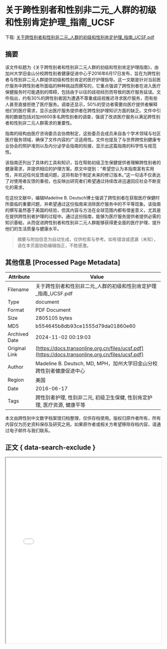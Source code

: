 # 关于跨性别者和性别非二元_人群的初级和性别肯定护理_指南_UCSF

<!-- tcd_download_link -->
下载: <a href="../关于跨性别者和性别非二元_人群的初级和性别肯定护理_指南_UCSF.pdf" download>关于跨性别者和性别非二元_人群的初级和性别肯定护理_指南_UCSF.pdf</a>
<!-- tcd_download_link_end -->

## 摘要

<!-- tcd_abstract -->
该文件标题为《关于跨性别者和性别非二元人群的初级和性别肯定护理指南》，由加州大学旧金山分校跨性别者健康促进中心于2016年6月17日发布，旨在为跨性别者与性别非二元人群提供初级和性别肯定的医疗护理指导。这一文献是针对当前医疗服务中跨性别者所面临的种种挑战而撰写的，它重点强调了跨性别者在进入医疗保健服务时可能遇到的障碍，包括由于以往的歧视经历而导致的医疗服务延误。文件指出，约有30%的跨性别者因为遭遇不尊重或歧视推迟寻求医疗服务，而有些人甚至直接拒绝了医疗服务。调查还显示，50%的受访者需要向医疗提供者解释他们的医疗需求，显示出医疗服务提供者在跨性别护理知识方面的缺乏。文件中引用的数据包括对加州600多名跨性别者的调查，强调了改进医疗服务以满足跨性别者和性别非二元人群需求的重要性。

指南的结构由医疗咨询委员会协商制定，这些委员会成员来自各个学术领域与社区医疗服务领域，确保了文件内容的广泛适用性。文件也提及了与世界跨性别健康专业协会的照护准则以及内分泌学会指南的衔接，显示出这篇指南的科学性与规范性。

该指南还列出了具体的工具和知识，旨在帮助初级卫生保健提供者理解跨性别者的健康需求，并提供相应的护理方案。原文中提到：“希望您认为本指南富有实用性，并欢迎任何反馈或问题，这将有助于制定未来的修订版本。”这一句话不仅表达了对使用者反馈的重视，也反映出研究者们希望通过持续改进迅速回应社会不断变化的需求。

在这份文献中，编辑Madeline B. Deutsch博士强调了跨性别者在获取医疗保健时所面临的重要问题，并希望通过这份指南来消除医疗服务中的不平等现象。该指南的撰写虽然基于美国的经验，但其内容与方法在全球范围内都有借鉴意义，尤其是在提供跨性别者护理的过程中。通过这份指南，能够为医疗服务提供者提供必需的知识基础，从而促进跨性别者和性别非二元人群能够获得更全面的医疗护理，提升他们的生活质量与健康水平。

<!-- tcd_abstract_end -->

> 摘要与附加信息为自动生成，仅供检索与参考。如有错误或遗漏（未知），请在本页面协助编辑指正，不胜感激。

## 其他信息 [Processed Page Metadata]

| Attribute       | Value                                  |
|-----------------|----------------------------------------|
| Filename        | 关于跨性别者和性别非二元_人群的初级和性别肯定护理_指南_UCSF.pdf                             |
| Type            | document                                 |
| Format          | PDF Document                               |
| Size            | 2805105 bytes                           |
| MD5             | b554645b8db93ce1555d79da01860e60                                  |
| Archived Date   | 2024-11-02 00:19:03                             |
| Original Link   | [https://docs.transonline.org.cn/files/ucsf.pdf](https://docs.transonline.org.cn/files/ucsf.pdf)                         |
| Author          | Madeline B. Deutsch, MD, MPH，加州大学旧金山分校跨性别者健康促进中心                               |
| Region          | 美国                               |
| Date            | 2016-06-17                                 |
| Tags            | 跨性别者护理, 性别非二元, 初级卫生保健, 性别肯定护理, 医疗资源, 健康平等                                 |

本文由跨性别中文数字档案馆归档整理，仅供存档使用。版权归原作者所有，所有内容仅为历史资料保存及研究之用。如果原作者或相关方希望移除存档内容，请通过电子邮件与我们联系。

## 正文 { data-search-exclude }

<!-- tcd_main_text -->
<iframe src="../关于跨性别者和性别非二元_人群的初级和性别肯定护理_指南_UCSF.pdf" width="100%" height="600px">
    <p>无法显示PDF，请下载查看。</p>
</iframe>
<!-- tcd_main_text_end -->

